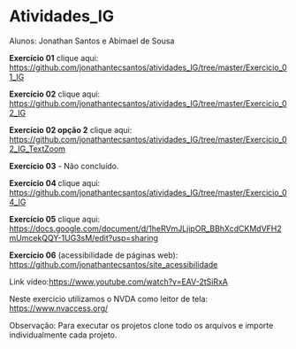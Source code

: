 # Atividades_IG

Alunos: Jonathan Santos e Abimael de Sousa

<b>Exercício 01</b> clique aqui:
https://github.com/jonathantecsantos/atividades_IG/tree/master/Exercicio_01_IG

<b>Exercício 02</b> clique aqui:
https://github.com/jonathantecsantos/atividades_IG/tree/master/Exercicio_02_IG

<b>Exercício 02 opção 2</b> clique aqui:
https://github.com/jonathantecsantos/atividades_IG/tree/master/Exercicio_02_IG_TextZoom

<b>Exercício 03</b> - Não concluído.

<b>Exercício 04 </b>clique aqui:
https://github.com/jonathantecsantos/atividades_IG/tree/master/Exercicio_04_IG

<b>Exercício 05</b> clique aqui:
https://docs.google.com/document/d/1heRVmJLjipOR_BBhXcdCKMdVFH2mUmcekQQY-1UG3sM/edit?usp=sharing

<b>Exercício 06</b> (acessibilidade de páginas web):
https://github.com/jonathantecsantos/site_acessibilidade

Link vídeo:https://www.youtube.com/watch?v=EAV-2tSiRxA

Neste exercício utilizamos o NVDA como leitor de tela: https://www.nvaccess.org/


Observação: Para executar os projetos clone todo os arquivos e importe individualmente cada projeto.
